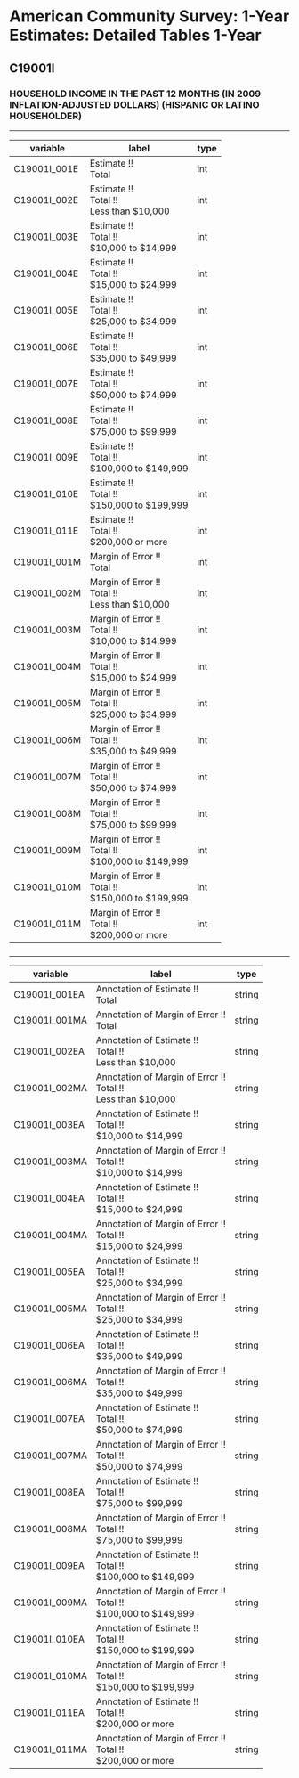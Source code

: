 # American Community Survey: 1-Year Estimates: Detailed Tables 1-Year

## C19001I

### HOUSEHOLD INCOME IN THE PAST 12 MONTHS (IN 2009 INFLATION-ADJUSTED DOLLARS) (HISPANIC OR LATINO HOUSEHOLDER)

___

| variable | label | type |
| ----- | ----- | ----- |
| C19001I_001E | Estimate !!<br>Total | int |
| C19001I_002E | Estimate !!<br>Total !!<br>Less than $10,000 | int |
| C19001I_003E | Estimate !!<br>Total !!<br>$10,000 to $14,999 | int |
| C19001I_004E | Estimate !!<br>Total !!<br>$15,000 to $24,999 | int |
| C19001I_005E | Estimate !!<br>Total !!<br>$25,000 to $34,999 | int |
| C19001I_006E | Estimate !!<br>Total !!<br>$35,000 to $49,999 | int |
| C19001I_007E | Estimate !!<br>Total !!<br>$50,000 to $74,999 | int |
| C19001I_008E | Estimate !!<br>Total !!<br>$75,000 to $99,999 | int |
| C19001I_009E | Estimate !!<br>Total !!<br>$100,000 to $149,999 | int |
| C19001I_010E | Estimate !!<br>Total !!<br>$150,000 to $199,999 | int |
| C19001I_011E | Estimate !!<br>Total !!<br>$200,000 or more | int |
| C19001I_001M | Margin of Error !!<br>Total | int |
| C19001I_002M | Margin of Error !!<br>Total !!<br>Less than $10,000 | int |
| C19001I_003M | Margin of Error !!<br>Total !!<br>$10,000 to $14,999 | int |
| C19001I_004M | Margin of Error !!<br>Total !!<br>$15,000 to $24,999 | int |
| C19001I_005M | Margin of Error !!<br>Total !!<br>$25,000 to $34,999 | int |
| C19001I_006M | Margin of Error !!<br>Total !!<br>$35,000 to $49,999 | int |
| C19001I_007M | Margin of Error !!<br>Total !!<br>$50,000 to $74,999 | int |
| C19001I_008M | Margin of Error !!<br>Total !!<br>$75,000 to $99,999 | int |
| C19001I_009M | Margin of Error !!<br>Total !!<br>$100,000 to $149,999 | int |
| C19001I_010M | Margin of Error !!<br>Total !!<br>$150,000 to $199,999 | int |
| C19001I_011M | Margin of Error !!<br>Total !!<br>$200,000 or more | int |
### 

___

| variable | label | type |
| ----- | ----- | ----- |
| C19001I_001EA | Annotation of Estimate !!<br>Total | string |
| C19001I_001MA | Annotation of Margin of Error !!<br>Total | string |
| C19001I_002EA | Annotation of Estimate !!<br>Total !!<br>Less than $10,000 | string |
| C19001I_002MA | Annotation of Margin of Error !!<br>Total !!<br>Less than $10,000 | string |
| C19001I_003EA | Annotation of Estimate !!<br>Total !!<br>$10,000 to $14,999 | string |
| C19001I_003MA | Annotation of Margin of Error !!<br>Total !!<br>$10,000 to $14,999 | string |
| C19001I_004EA | Annotation of Estimate !!<br>Total !!<br>$15,000 to $24,999 | string |
| C19001I_004MA | Annotation of Margin of Error !!<br>Total !!<br>$15,000 to $24,999 | string |
| C19001I_005EA | Annotation of Estimate !!<br>Total !!<br>$25,000 to $34,999 | string |
| C19001I_005MA | Annotation of Margin of Error !!<br>Total !!<br>$25,000 to $34,999 | string |
| C19001I_006EA | Annotation of Estimate !!<br>Total !!<br>$35,000 to $49,999 | string |
| C19001I_006MA | Annotation of Margin of Error !!<br>Total !!<br>$35,000 to $49,999 | string |
| C19001I_007EA | Annotation of Estimate !!<br>Total !!<br>$50,000 to $74,999 | string |
| C19001I_007MA | Annotation of Margin of Error !!<br>Total !!<br>$50,000 to $74,999 | string |
| C19001I_008EA | Annotation of Estimate !!<br>Total !!<br>$75,000 to $99,999 | string |
| C19001I_008MA | Annotation of Margin of Error !!<br>Total !!<br>$75,000 to $99,999 | string |
| C19001I_009EA | Annotation of Estimate !!<br>Total !!<br>$100,000 to $149,999 | string |
| C19001I_009MA | Annotation of Margin of Error !!<br>Total !!<br>$100,000 to $149,999 | string |
| C19001I_010EA | Annotation of Estimate !!<br>Total !!<br>$150,000 to $199,999 | string |
| C19001I_010MA | Annotation of Margin of Error !!<br>Total !!<br>$150,000 to $199,999 | string |
| C19001I_011EA | Annotation of Estimate !!<br>Total !!<br>$200,000 or more | string |
| C19001I_011MA | Annotation of Margin of Error !!<br>Total !!<br>$200,000 or more | string |

